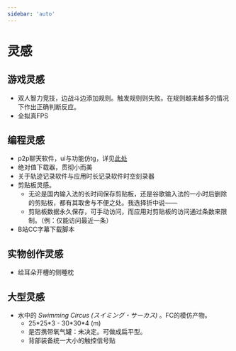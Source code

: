 ```yaml
---
sidebar: 'auto'
---
```

# 灵感
## 游戏灵感
* 双人智力竞技，边战斗边添加规则。触发规则则失败。在规则越来越多的情况下作出正确判断反应。
* 全拟真FPS

## 编程灵感
* p2p聊天软件，ui与功能仿tg，详见[此处](../gossip/hope.md#对聊天软件的希望)
    <!-- * 多取一功能：对群组内的一部分人@，而其中的任一一人回复，就会取消这个@对其他人的高亮提醒。
    * 合并转发与正常转发功能。（QQ）
    * 需要完美的上下文定位功能。（tg这点做的很差）
    * 支持较好的全局搜索功能。 -->
* 绝对值下载器，贯彻小而美
* 关于轨迹记录软件与应用时长记录软件<span class="heimu" title="你知道的太多了">时空刻录器</span>
* 剪贴板灵感。
    * 无论是国内输入法的长时间保存剪贴板，还是谷歌输入法的一小时后删除的剪贴板，都有其取舍与不便之处。我选择折中说——
    * 剪贴板数据永久保存<Badge type="tip" text="仅文本数据" vertical="top" />，可手动访问，而应用对剪贴板的访问通过条数来限制。（例：仅能访问最近一条）
* B站CC字幕下载脚本

## 实物创作灵感
* 给耳朵开槽的侧睡枕

## 大型灵感
* 水中的 *Swimming Circus (スイミング・サーカス)* 。FC的模仿产物。
    * 25\*25\*3 - 30\*30\*4 (m)
    * 是否携带氧气罐：未决定。可做成扁平型。
    * 背部装备统一大小的触控信号贴